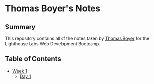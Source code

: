 # Thomas Boyer's Notes

## Summary

This repository contains all of the notes taken by [Thomas Boyer](https://github.com/thomas-boyer/) for the Lighthouse Labs Web Development Bootcamp.

## Table of Contents

* [Week 1](/week-1)
  * [Day 1](/week-1/day-1)